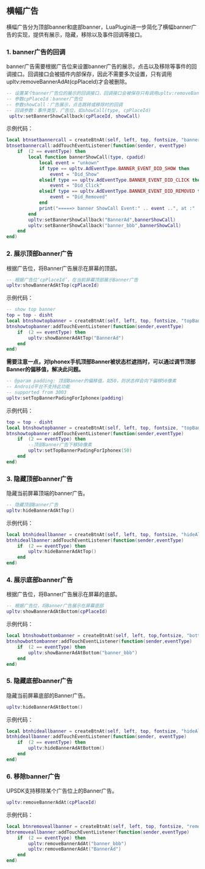 ## 横幅广告
横幅广告分为顶部banner和底部banner，LuaPlugin进一步简化了横幅banner广告的实现，提供有展示，隐藏，移除以及事件回调等接口。

### 1. banner广告的回调
banner广告需要根据广告位来设置banner广告的展示，点击以及移除等事件的回调接口。回调接口会被插件内部保存，因此不需要多次设置，只有调用upltv:removeBannerAdAt(cpPlaceId)才会被删除。

```lua
-- 设置某个banner广告位的展示的回调接口，回调接口会被保存只有调用upltv:removeBannerAdAt(cpPlaceId)才会被删除
-- 参数cpPlaceId：banner广告位
-- 参数showCall：广告展示，点击跳转或移除时的回调
-- 回调参数：事件类型，广告位，如showCall(type, cpPlaceId)
 upltv:setBannerShowCallback(cpPlaceId, showCall)
```
示例代码：
```lua
local btnsetbannercall = createBtnAt(self, left, top, fontsize, "bannerCall")
btnsetbannercall:addTouchEventListener(function(sender, eventType)
    if  (2 == eventType) then
        local function bannerShowCall(type, cpadid)
            local event = "unkown"
            if type == upltv.AdEventType.BANNER_EVENT_DID_SHOW then
                event = "Did_Show"
            elseif type == upltv.AdEventType.BANNER_EVENT_DID_CLICK then
                event = "Did_Click"
            elseif type == upltv.AdEventType.BANNER_EVENT_DID_REMOVED then
                event = "Did_Removed"
            end
            print("=====> banner ShowCall Event:" .. event ..", at :" .. cpadid)
        end
        upltv:setBannerShowCallback("BannerAd",bannerShowCall)
        upltv:setBannerShowCallback("banner_bbb",bannerShowCall)
    end
end)
```

### 2. 展示顶部banner广告
根据广告位，将Banner广告展示在屏幕的顶部。
```lua
-- 根据广告位‘cpPlaceId’，在当前屏幕顶部展示Banner广告
upltv:showBannerAdAtTop(cpPlaceId)
```

示例代码：
```lua
-- show top banner
top = top - disht
local btnshowtopbanner = createBtnAt(self, left, top, fontsize, "topBanner")
btnshowtopbanner:addTouchEventListener(function(sender,eventType)
    if  (2 == eventType) then
        upltv:showBannerAdAtTop("BannerAd")
    end
end)
```

**需要注意一点，对Iphonex手机顶部Banner被状态栏遮挡时，可以通过调节顶部Banner的偏移值，解决此问题。**
```lua
-- @param padding: 顶部Banner的偏移值，如50，则状态样会向下偏移50像素
-- Android平台不支持此功能
-- supported from 3003
upltv:setTopBannerPadingForIphonex(padding)
```
示例代码：
```lua
top = top - disht
local btnshowtopbanner = createBtnAt(self, left, top, fontsize, "topBanner")
btnshowtopbanner:addTouchEventListener(function(sender,eventType)
    if  (2 == eventType) then
        --顶部Banner广告下移50像素
        upltv:setTopBannerPadingForIphonex(50)
    end
end)
```

### 3. 隐藏顶部banner广告
隐藏当前屏幕顶端的banner广告。
```lua
-- 隐藏顶部Banner广告
upltv:hideBannerAdAtTop() 
```
示例代码：
```lua
local btnhideallbanner = createBtnAt(self, left, top, fontsize, "hideAll")
btnhideallbanner:addTouchEventListener(function(sender,eventType)
    if  (2 == eventType) then
        upltv:hideBannerAdAtTop()
    end
end)
```
### 4. 展示底部banner广告
根据广告位，将Banner广告展示在屏幕的底部。
```lua
-- 根据广告位，将Banner广告展示在屏幕底部
upltv:showBannerAdAtBottom(cpPlaceId)
```
示例代码：
```lua
local btnshowbottombanner = createBtnAt(self, left, top,fontsize, "bottomBanner")
btnshowbottombanner:addTouchEventListener(function(sender,eventType)
    if  (2 == eventType) then
        upltv:showBannerAdAtBottom("banner_bbb")
    end
end)
```
### 5. 隐藏底部banner广告
隐藏当前屏幕底部的Banner广告。
```lua
upltv:hideBannerAdAtBottom()
```
示例代码：
```lua
local btnhideallbanner = createBtnAt(self, left, top, fontsize, "hideAll")
btnhideallbanner:addTouchEventListener(function(sender, eventType)
    if  (2 == eventType) then
        upltv:hideBannerAdAtBottom()
    end
end)
```
### 6. 移除banner广告
UPSDK支持移除某个广告位上的Banner广告。
```lua
upltv:removeBannerAdAt(cpPlaceId)
```
示例代码：
```lua
local btnremoveallbanner = createBtnAt(self, left, top, fontsize, "removeAll")
btnremoveallbanner:addTouchEventListener(function(sender,eventType)
    if  (2 == eventType) then
        upltv:removeBannerAdAt("banner_bbb")
        upltv:removeBannerAdAt("BannerAd")
    end
end)
```
